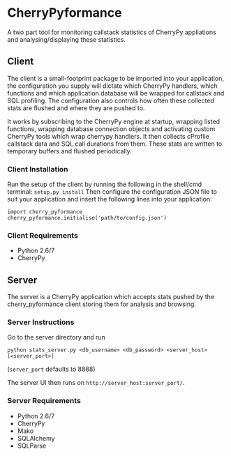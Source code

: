 # CherryPyformance

A two part tool for monitoring callstack statistics of CherryPy appliations and analysing/displaying these statistics.

## Client

The client is a small-footprint package to be imported into your application, the configuration you supply will dictate which CherryPy handlers, which functions and which application database will be wrapped for callstack and SQL profiling. The configuration also controls how often these collected stats are flushed and where they are pushed to.

It works by subscribing to the CherryPy engine at startup, wrapping listed functions, wrapping database connection objects and activating custom CherryPy tools which wrap cherrypy handlers. It then collects cProfile callstack data and SQL call durations from them. These stats are written to temporary buffers and flushed periodically.

### Client Installation

Run the setup of the client by running the following in the shell/cmd terminal:
```setup.py install```
Then configure the configuration JSON file to suit your application and insert the following lines into your application:
```
import cherry_pyformance
cherry_pyformance.initialise('path/to/config.json')
```

### Client Requirements
* Python 2.6/7
* CherryPy

## Server

The server is a CherryPy application which accepts stats pushed by the cherry_pyformance client storing them for analysis and browsing.

### Server Instructions
Go to the server directory and run
```
python stats_server.py <db_username> <db_password> <server_host> [<server_port>]
```
(`server_port` defaults to 8888)

The server UI then runs on `http://server_host:server_port/`.

### Server Requirements
* Python 2.6/7
* CherryPy
* Mako
* SQLAlchemy
* SQLParse
